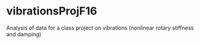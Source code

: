 # vibrationsProjF16
Analysis of data for a class project on vibrations (nonlinear rotary stiffness and damping)
